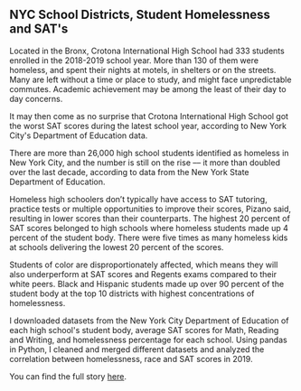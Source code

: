 ## NYC School Districts, Student Homelessness and SAT's

Located in the Bronx, Crotona International High School had 333 students enrolled in the 2018-2019 school year. More than 130 of them were homeless, and spent their nights at motels, in shelters or on the streets. Many are left without a time or place to study, and might face unpredictable commutes. Academic achievement may be among the least of their day to day concerns.

It may then come as no surprise that Crotona International High School got the worst SAT scores during the latest school year, according to New York City's Department of Education data.

There are more than 26,000 high school students identified as homeless in New York City, and the number is still on the rise –– it more than doubled over the last decade, according to data from the New York State Department of Education.

Homeless high schoolers don’t typically have access to SAT tutoring, practice tests or multiple opportunities to improve their scores, Pizano said, resulting in lower scores than their counterparts. The highest 20 percent of SAT scores belonged to high schools where homeless students made up 4 percent of the student body. There were five times as many homeless kids at schools delivering the lowest 20 percent of the scores.

Students of color are disproportionately affected, which means they will also underperform at SAT scores and Regents exams compared to their white peers. Black and Hispanic students made up over 90 percent of the student body at the top 10 districts with highest concentrations of homelessness. 

I downloaded datasets from the New York City Department of Education of each high school's student body, average SAT scores for Math, Reading and Writing, and homelessness percentage for each school. Using pandas in Python, I cleaned and merged different datasets and analyzed the correlation between homelessness, race and SAT scores in 2019.

You can find the full story [here](https://elenamlutz.github.io/student-homelessness-nyc/).
